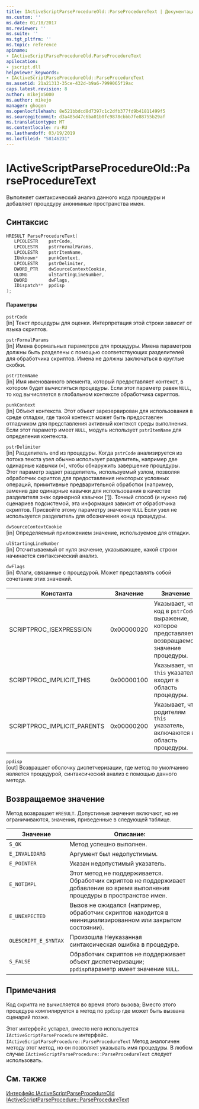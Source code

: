 ```yaml
---
title: IActiveScriptParseProcedureOld::ParseProcedureText | Документация Майкрософт
ms.custom: ''
ms.date: 01/18/2017
ms.reviewer: ''
ms.suite: ''
ms.tgt_pltfrm: ''
ms.topic: reference
apiname:
- IActiveScriptParseProcedureOld.ParseProcedureText
apilocation:
- jscript.dll
helpviewer_keywords:
- IActiveScriptParseProcedureOld::ParseProcedureText
ms.assetid: 21a21313-35ce-432d-b9a6-7999065f19ac
caps.latest.revision: 8
author: mikejo5000
ms.author: mikejo
manager: ghogen
ms.openlocfilehash: 8e521bbdcd8d7397c1c2dfb377fd9b41811499f5
ms.sourcegitcommit: d3a485d47c6ba01b0fc9878cbbb7fe88755b29af
ms.translationtype: MT
ms.contentlocale: ru-RU
ms.lasthandoff: 03/19/2019
ms.locfileid: "58146231"
---
```

# <a name="iactivescriptparseprocedureoldparseproceduretext"></a>IActiveScriptParseProcedureOld::ParseProcedureText
Выполняет синтаксический анализ данного кода процедуры и добавляет процедуру анонимные пространства имен.  
  
## <a name="syntax"></a>Синтаксис  
  
```cpp
HRESULT ParseProcedureText(  
   LPCOLESTR    pstrCode,  
   LPCOLESTR    pstrFormalParams,  
   LPCOLESTR    pstrItemName,  
   IUnknown*    punkContext,  
   LPCOLESTR    pstrDelimiter,  
   DWORD_PTR    dwSourceContextCookie,  
   ULONG        ulStartingLineNumber,  
   DWORD        dwFlags,  
   IDispatch**  ppdisp  
);  
```  
  
#### <a name="parameters"></a>Параметры  
 `pstrCode`  
 [in] Текст процедуры для оценки. Интерпретация этой строки зависит от языка скриптов.  
  
 `pstrFormalParams`  
 [in] Имена формальных параметров для процедуры. Имена параметров должны быть разделены с помощью соответствующих разделителей для обработчика скриптов. Имена не должны заключаться в круглые скобки.  
  
 `pstrItemName`  
 [in] Имя именованного элемента, который предоставляет контекст, в котором будет вычисляться процедуры. Если этот параметр равен `NULL`, то код вычисляется в глобальном контексте обработчика скриптов.  
  
 `punkContext`  
 [in] Объект контекста. Этот объект зарезервирован для использования в среде отладки, где такой контекст может быть предоставлен отладчиком для представления активный контекст среды выполнения. Если этот параметр имеет `NULL`, модуль использует `pstrItemName` для определения контекста.  
  
 `pstrDelimiter`  
 [in] Разделитель end из процедуры. Когда `pstrCode` анализируется из потока текста узел обычно использует разделитель, например две одинарные кавычки («), чтобы обнаружить завершение процедуры. Этот параметр задает разделитель, используемый узлом, позволяя обработчик скриптов для предоставления некоторых условных операций, примитивные предварительной обработки (например, заменив две одинарные кавычки для использования в качестве разделителя знак одинарной кавычки [']). Точный способ (и нужно ли) сценариев подсистемой, эта информация зависит от обработчика скриптов. Присвойте этому параметру значение `NULL` Если узел не используется разделитель для обозначения конца процедуры.  
  
 `dwSourceContextCookie`  
 [in] Определяемый приложением значение, используемое для отладки.  
  
 `ulStartingLineNumber`  
 [in] Отсчитываемый от нуля значение, указывающее, какой строки начинается синтаксический анализ.  
  
 `dwFlags`  
 [in] Флаги, связанные с процедурой. Может представлять собой сочетание этих значений.  
  
|Константа|Значение|Значение|  
|--------------|-----------|-------------|  
|SCRIPTPROC_ISEXPRESSION|0x00000020|Указывает, что код в `pstrCode` выражение, которое представляет возвращаемое значение процедуры.|  
|SCRIPTPROC_IMPLICIT_THIS|0x00000100|Указывает, что `this` указатель входит в область процедуры.|  
|SCRIPTPROC_IMPLICIT_PARENTS|0x00000200|Указывает, что родителям `this` указатель, включаются в область процедуры.|  
  
 `ppdisp`  
 [out] Возвращает оболочку диспетчеризации, где метод по умолчанию является процедурой, синтаксический анализ с помощью данного метода.  
  
## <a name="return-value"></a>Возвращаемое значение  
 Метод возвращает `HRESULT`. Допустимые значения включают, но не ограничиваются, значения, приведенные в следующей таблице.  
  
|Значение|Описание:|  
|-----------|-----------------|  
|`S_OK`|Метод успешно выполнен.|  
|`E_INVALIDARG`|Аргумент был недопустимым.|  
|`E_POINTER`|Указан недопустимый указатель.|  
|`E_NOTIMPL`|Этот метод не поддерживается. Обработчик скриптов не поддерживает добавление во время выполнения процедуры в пространстве имен.|  
|`E_UNEXPECTED`|Вызов не ожидался (например, обработчик скриптов находится в неинициализированном или закрытом состоянии).|  
|`OLESCRIPT_E_SYNTAX`|Произошла Неуказанная синтаксическая ошибка в процедуре.|  
|`S_FALSE`|Обработчик скриптов не поддерживает объект диспетчеризации; `ppdisp`параметр имеет значение `NULL`.|  
  
## <a name="remarks"></a>Примечания  
 Код скрипта не вычисляется во время этого вызова; Вместо этого процедура компилируется в метод по `ppdisp` где может быть вызвана сценарий позже.  
  
 Этот интерфейс устарел, вместо него используется `IActiveScriptParseProcedure` интерфейс. `IActiveScriptParseProcedure::ParseProcedureText` Метод аналогичен методу этот метод, но он позволяет указывать имя процедуры. В любом случае `IActiveScriptParseProcedure::ParseProcedureText` следует использовать.  
  
## <a name="see-also"></a>См. также  
 [Интерфейс IActiveScriptParseProcedureOld](../../winscript/reference/iactivescriptparseprocedureold-interface.md)   
 [IActiveScriptParseProcedure::ParseProcedureText](../../winscript/reference/iactivescriptparseprocedure-parseproceduretext.md)